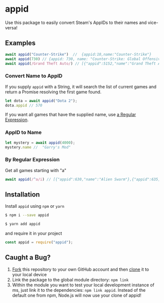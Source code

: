 # appid

Use this package to easily convert Steam's AppIDs to their names and vice-versa!

## Examples

```js
await appid("Counter-Strike")  //  {appid:10,name:"Counter-Strike"}
await appid(730) // {appid: 730, name: "Counter-Strike: Global Offensive"}
await appid(/Grand Theft Auto/) // [{"appid":5152,"name":"Grand Theft Auto IV"},{"appid":5656,"name":"Grand Theft Auto - Episodes from Liberty City Trailer"} ...]
```

### Convert Name to AppID
If you supply `appid` with a String, it will search the list of current games and return a Promise resolving the first game found.

```js
let dota = await appid("Dota 2");
dota.appid // 570
```
If you want all games that have the supplied name, use [a Regular Expression](#by-regular-expression).

### AppID to Name

```js
let mystery = await appid(4000);
mystery.name //  "Garry's Mod"
```

### By Regular Expression
Get all games starting with "a"

```js
await appid(/^a/i) // [{"appid":630,"name":"Alien Swarm"},{"appid":635,"name":"Alien Swarm Dedicated Server"},{"appid":640,"name":"Alien Swarm - SDK"},...]
```


## Installation

Install `appid` using `npm` or `yarn`

```bash
$ npm i --save appid

$ yarn add appid
```
and require it in your project

```js
const appid = require("appid");
```


## Caught a Bug?

1. [Fork](https://help.github.com/articles/fork-a-repo/) this repository to your own GitHub account and then [clone](https://help.github.com/articles/cloning-a-repository/) it to your local device
2. Link the package to the global module directory: `npm link`
3. Within the module you want to test your local development instance of ms, just link it to the dependencies: `npm link appid`. Instead of the default one from npm, Node.js will now use your clone of appid!
